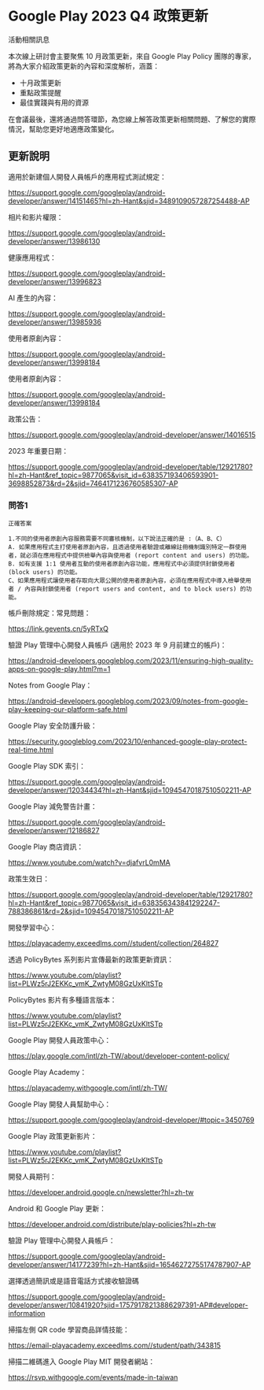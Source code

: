# Google Play 2023 Q4 政策更新

活動相關訊息

本次線上研討會主要聚焦 10 月政策更新，來自 Google Play Policy 團隊的專家，將為大家介紹政策更新的內容和深度解析，涵蓋：

- 十月政策更新
- 重點政策提醒
- 最佳實踐與有用的資源

在會議最後，還將通過問答環節，為您線上解答政策更新相關問題、了解您的實際情況，幫助您更好地適應政策變化。

## 更新說明

適用於新建個人開發人員帳戶的應用程式測試規定：

https://support.google.com/googleplay/android-developer/answer/14151465?hl=zh-Hant&sjid=3489109057287254488-AP

相片和影片權限：

https://support.google.com/googleplay/android-developer/answer/13986130

健康應用程式：

https://support.google.com/googleplay/android-developer/answer/13996823

AI 產生的內容：

https://support.google.com/googleplay/android-developer/answer/13985936

使用者原創內容：

https://support.google.com/googleplay/android-developer/answer/13998184

使用者原創內容：

https://support.google.com/googleplay/android-developer/answer/13998184

政策公告：

https://support.google.com/googleplay/android-developer/answer/14016515

2023 年重要日期：

https://support.google.com/googleplay/android-developer/table/12921780?hl=zh-Hant&ref_topic=9877065&visit_id=638357193406593901-3698852873&rd=2&sjid=7464171236760585307-AP

### 問答1

```
正確答案

1.不同的使用者原創內容服務需要不同審核機制，以下說法正確的是 :（A、B、C）
A. 如果應用程式主打使用者原創內容，且透過使用者驗證或離線註冊機制識別特定一群使用者，就必須在應用程式中提供檢舉內容與使用者 (report content and users) 的功能。
B. 如有支援 1:1 使用者互動的使用者原創內容功能，應用程式中必須提供封鎖使用者 (block users) 的功能。
C、如果應用程式讓使用者存取向大眾公開的使用者原創內容，必須在應用程式中導入檢舉使用者 / 內容與封鎖使用者 (report users and content, and to block users) 的功能。
```

帳戶刪除規定：常見問題：

https://link.gevents.cn/5yRTxQ

驗證 Play 管理中心開發人員帳戶 (適用於 2023 年 9 月前建立的帳戶)：

https://android-developers.googleblog.com/2023/11/ensuring-high-quality-apps-on-google-play.html?m=1

Notes from Google Play：

https://android-developers.googleblog.com/2023/09/notes-from-google-play-keeping-our-platform-safe.html

Google Play 安全防護升級：

https://security.googleblog.com/2023/10/enhanced-google-play-protect-real-time.html

Google Play SDK 索引：

https://support.google.com/googleplay/android-developer/answer/12034434?hl=zh-Hant&sjid=10945470187510502211-AP

Google Play 減免警告計畫：

https://support.google.com/googleplay/android-developer/answer/12186827

Google Play 商店資訊：

https://www.youtube.com/watch?v=djafvrL0mMA

政策生效日：

https://support.google.com/googleplay/android-developer/table/12921780?hl=zh-Hant&ref_topic=9877065&visit_id=638356343841292247-788386861&rd=2&sjid=10945470187510502211-AP

開發學習中心：

https://playacademy.exceedlms.com//student/collection/264827

透過 PolicyBytes 系列影片宣傳最新的政策更新資訊：

https://www.youtube.com/playlist?list=PLWz5rJ2EKKc_vmK_ZwtyM08GzUxKltSTp

PolicyBytes 影片有多種語言版本：

https://www.youtube.com/playlist?list=PLWz5rJ2EKKc_vmK_ZwtyM08GzUxKltSTp

Google Play 開發人員政策中心：

https://play.google.com/intl/zh-TW/about/developer-content-policy/

Google Play Academy：

https://playacademy.withgoogle.com/intl/zh-TW/

Google Play 開發人員幫助中心：

https://support.google.com/googleplay/android-developer/#topic=3450769

Google Play 政策更新影片：

https://www.youtube.com/playlist?list=PLWz5rJ2EKKc_vmK_ZwtyM08GzUxKltSTp

開發人員期刊：

https://developer.android.google.cn/newsletter?hl=zh-tw

Android 和 Google Play 更新：

https://developer.android.com/distribute/play-policies?hl=zh-tw

驗證 Play 管理中心開發人員帳戶：

https://support.google.com/googleplay/android-developer/answer/14177239?hl=zh-Hant&sjid=16546272755174787907-AP

選擇透過簡訊或是語音電話方式接收驗證碼

https://support.google.com/googleplay/android-developer/answer/10841920?sjid=17579178213886297391-AP#developer-information

掃描左側 QR code 學習商品詳情技能：

https://email-playacademy.exceedlms.com//student/path/343815 

掃描二維碼進入 Google Play MIT 開發者網站：

https://rsvp.withgoogle.com/events/made-in-taiwan
